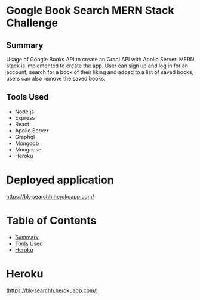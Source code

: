 # Google Book Search MERN Stack Challenge

## Summary

Usage of Google Books API to create an Graql API with Apollo Server. MERN stack is implemented to create the app. User can sign up and log in for an account, search for a book of their liking and added to a list of saved books, users can also remove the saved books.

## Tools Used

* Node.js
* Express
* React
* Apollo Server
* Graphql
* Mongodb
* Mongoose
* Heroku



# Deployed application
https://bk-searchh.herokuapp.com/




# Table of Contents
* [Summary](#Summary)
* [Tools Used](#Tools)
* [Heroku](#Heroku)


# Heroku


(https://bk-searchh.herokuapp.com/)
